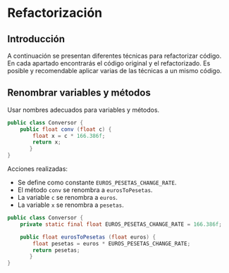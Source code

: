 # Refactorización

## Introducción

A continuación se presentan diferentes técnicas para refactorizar código. En cada apartado encontrarás el código original y el refactorizado. Es posible y recomendable aplicar varias de las técnicas a un mismo código.

## Renombrar variables y métodos

Usar nombres adecuados para variables y métodos.

```java
public class Conversor {
	public float conv (float c) {
		float x = c * 166.386f;
		return x;
	   }
}
```

Acciones realizadas:
- Se define como constante `EUROS_PESETAS_CHANGE_RATE`.
- El método `conv` se renombra a `eurosToPesetas`.
- La variable `c` se renombra a `euros`.
- La variable `x` se renombra a `pesetas`.

```java
public class Conversor {
	private static final float EUROS_PESETAS_CHANGE_RATE = 166.386f;

	public float eurosToPesetas (float euros) {
		float pesetas = euros * EUROS_PESETAS_CHANGE_RATE;
		return pesetas;
	   }
}
```

